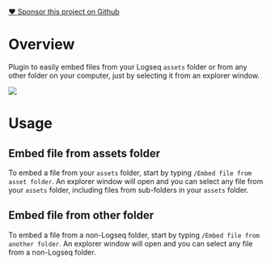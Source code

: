 [:heart: Sponsor this project on Github](https://github.com/sponsors/hkgnp)

# Overview

Plugin to easily embed files from your Logseq `assets` folder or from any other folder on your computer, just by selecting it from an explorer window.

![](https://i.imgur.com/l9wtxa7.gif)

# Usage

## Embed file from assets folder

To embed a file from your `assets` folder, start by typing `/Embed file from asset folder`. An explorer window will open and you can select any file from your `assets` folder, including files from sub-folders in your `assets` folder.

## Embed file from other folder

To embed a file from a non-Logseq folder, start by typing `/Embed file from another folder`. An explorer window will open and you can select any file from a non-Logseq folder.
